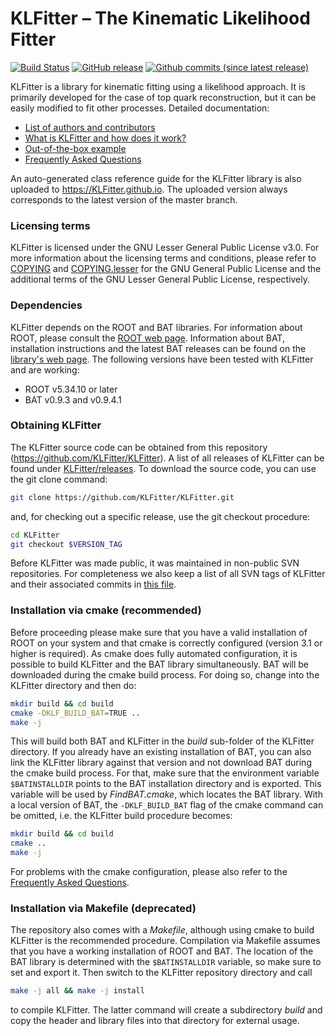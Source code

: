 # KLFitter – The Kinematic Likelihood Fitter

[![Build Status](https://travis-ci.org/KLFitter/KLFitter.svg?branch=master)](https://travis-ci.org/KLFitter/KLFitter)
[![GitHub release](https://img.shields.io/github/release/KLFitter/KLFitter.svg)](https://github.com/KLFitter/KLFitter/releases)
[![Github commits (since latest release)](https://img.shields.io/github/commits-since/KLFitter/KLFitter/latest.svg)](https://github.com/KLFitter/KLFitter/commits/)


KLFitter is a library for kinematic fitting using a likelihood approach. It is
primarily developed for the case of top quark reconstruction, but it can be
easily modified to fit other processes. Detailed documentation:

- [List of authors and contributors](doc/Authors.md)
- [What is KLFitter and how does it work?](doc/WhatIsKLF.md)
- [Out-of-the-box example](doc/Example.md)
- [Frequently Asked Questions](doc/FAQ.md)

An auto-generated class reference guide for the KLFitter library is also uploaded to https://KLFitter.github.io. The uploaded version always corresponds to the latest version of the master branch.


### Licensing terms

KLFitter is licensed under the GNU Lesser General Public License v3.0. For more
information about the licensing terms and conditions, please refer to
[COPYING](COPYING) and [COPYING.lesser](COPYING.LESSER) for the GNU General
Public License and the additional terms of the GNU Lesser General Public
License, respectively.


### Dependencies

KLFitter depends on the ROOT and BAT libraries. For information about ROOT,
please consult the [ROOT web page](https://root.cern.ch/). Information about
BAT, installation instructions and the latest BAT releases can be found on the
[library's web page](http://www.mppmu.mpg.de/bat/). The following versions have
been tested with KLFitter and are working:

- ROOT v5.34.10 or later
- BAT v0.9.3 and v0.9.4.1


### Obtaining KLFitter

The KLFitter source code can be obtained from this repository
(https://github.com/KLFitter/KLFitter). A list of all releases of KLFitter can
be found under
[KLFitter/releases](https://github.com/KLFitter/KLFitter/releases). To download
the source code, you can use the git clone command:

```sh
git clone https://github.com/KLFitter/KLFitter.git
```

and, for checking out a specific release, use the git checkout procedure:

```sh
cd KLFitter
git checkout $VERSION_TAG
```

Before KLFitter was made public, it was maintained in non-public SVN
repositories. For completeness we also keep a list of all SVN tags of KLFitter
and their associated commits in [this file](doc/SVN-tags.md).


### Installation via cmake (recommended)

Before proceeding please make sure that you have a valid installation of ROOT on
your system and that cmake is correctly configured (version 3.1 or higher is
required). As cmake does fully automated configuration, it is possible to build
KLFitter and the BAT library simultaneously. BAT will be downloaded during the
cmake build process. For doing so, change into the KLFitter directory and then
do:

```sh
mkdir build && cd build
cmake -DKLF_BUILD_BAT=TRUE ..
make -j
```

This will build both BAT and KLFitter in the _build_ sub-folder of the KLFitter
directory. If you already have an existing installation of BAT, you can also
link the KLFitter library against that version and not download BAT during the
cmake build process. For that, make sure that the environment variable
`$BATINSTALLDIR` points to the BAT installation directory and is exported. This
variable will be used by _FindBAT.cmake_, which locates the BAT library. With a
local version of BAT, the `-DKLF_BUILD_BAT` flag of the cmake command can be
omitted, i.e. the KLFitter build procedure becomes:

```sh
mkdir build && cd build
cmake ..
make -j
```

For problems with the cmake configuration, please also refer to the [Frequently
Asked Questions](doc/FAQ.md).


### Installation via Makefile (deprecated)

The repository also comes with a _Makefile_, although using cmake to build
KLFitter is the recommended procedure. Compilation via Makefile assumes that you
have a working installation of ROOT and BAT. The location of the BAT library is
determined with the `$BATINSTALLDIR` variable, so make sure to set and export
it. Then switch to the KLFitter repository directory and call

```sh
make -j all && make -j install
```

to compile KLFitter. The latter command will create a subdirectory _build_ and
copy the header and library files into that directory for external usage.

